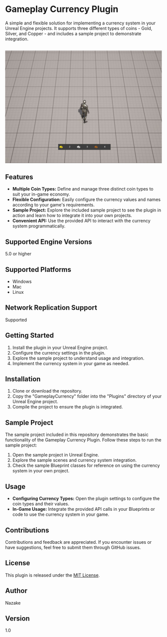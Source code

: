 # Gameplay Currency Plugin

A simple and flexible solution for implementing a currency system in your Unreal Engine projects. It supports three different types of coins - Gold, Silver, and Copper - and includes a sample project to demonstrate integration.

##
![](/Docs/Preview.JPG)

## Features

- **Multiple Coin Types:** Define and manage three distinct coin types to suit your in-game economy.
- **Flexible Configuration:** Easily configure the currency values and names according to your game's requirements.
- **Sample Project:** Explore the included sample project to see the plugin in action and learn how to integrate it into your own projects.
- **Convenient API:** Use the provided API to interact with the currency system programmatically.

## Supported Engine Versions

5.0 or higher

## Supported Platforms

- Windows
- Mac
- Linux

## Network Replication Support

Supported

## Getting Started

1. Install the plugin in your Unreal Engine project.
2. Configure the currency settings in the plugin.
3. Explore the sample project to understand usage and integration.
4. Implement the currency system in your game as needed.

## Installation

1. Clone or download the repository.
2. Copy the "GameplayCurrency" folder into the "Plugins" directory of your Unreal Engine project.
3. Compile the project to ensure the plugin is integrated.

## Sample Project

The sample project included in this repository demonstrates the basic functionality of the Gameplay Currency Plugin. Follow these steps to run the sample project:

1. Open the sample project in Unreal Engine.
2. Explore the sample scenes and currency system integration.
3. Check the sample Blueprint classes for reference on using the currency system in your own project.

## Usage

- **Configuring Currency Types:** Open the plugin settings to configure the coin types and their values.
- **In-Game Usage:** Integrate the provided API calls in your Blueprints or code to use the currency system in your game.

## Contributions

Contributions and feedback are appreciated. If you encounter issues or have suggestions, feel free to submit them through GitHub issues.

## License

This plugin is released under the [MIT License](LICENSE).

## Author

Nazake

## Version

1.0
